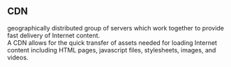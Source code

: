 CDN
---
geographically distributed group of servers which work together to provide fast delivery of Internet content.  
A CDN allows for the quick transfer of assets needed for loading Internet content including HTML pages, javascript files, stylesheets, images, and videos.



